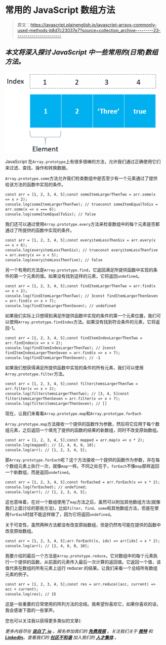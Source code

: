 # 常用的 JavaScript 数组方法

> 原文：<https://javascript.plainenglish.io/javascript-arrays-commonly-used-methods-b8d7c23037e7?source=collection_archive---------23----------------------->

## *本文将深入探讨 JavaScript 中一些常用的(日常)数组方法。*

![](img/156a7aa882475e9266b2616f6fe9ca00.png)

JavaScript 在`Array.prototype`上有很多很棒的方法，允许我们通过正确使用它们来过滤、查找、操作和转换数据。

`Array.prototype.some`方法允许我们检查数组中是否至少有一个元素通过了提供给该方法的函数中实现的条件。

```
const arr = [1, 2, 3, 4, 5];const someItemLargerThenTwo = arr.some(x => x > 2);
console.log(someItemLargerThenTwo); // trueconst someItemEqualToSix = arr.some(x => x === 6);
console.log(someItemEqualToSix); // false
```

我们还可以通过使用`Array.prototype.every`方法来检查数组中的每个元素是否都通过了所提供的函数中实现的条件。

```
const arr = [1, 2, 3, 4, 5];const everyitemLessThenSix = arr.every(x => x < 6);
console.log(everyitemLessThenSix); // trueconst everyitemLessThenfive = arr.every(x => x < 5);
console.log(everyitemLessThenfive); // false
```

另一个有用的方法是`Array.prototype.find`，它返回满足所提供函数中实现的条件的第一个元素的值。如果没有找到这样的元素，它将返回`undefined`。

```
const arr = [1, 2, 3, 4, 5];const findItemLargerThenTwo = arr.find(x => x > 2);
console.log(findItemLargerThenTwo); // 3const findItemLargerThenSeven = arr.find(x => x > 7);
console.log(findItemLargerThenSeven); // undefined
```

如果我们实际上只想得到满足所提供函数中实现的条件的第一个元素位置，我们可以使用`Array.prototype.findIndex`方法。如果没有找到符合条件的元素，它将返回-1。

```
const arr = [1, 2, 3, 4, 5];const findItemIndexLargerThenTwo = arr.findIndex(x => x > 2);
console.log(findItemIndexLargerThenTwo); // 2const findItemIndexLargerThenSeven = arr.find(x => x > 7);
console.log(findItemLargerThenSeven); // -1
```

如果我们想获得满足所提供函数中实现的条件的所有元素，我们可以使用`Array.prototype.filter`方法。

```
const arr = [1, 2, 3, 4, 5];const filteritemsLargerThenTwo = arr.filter(x => x > 2);
console.log(filteritemsLargerThenTwo); // [3, 4, 5]const filteritemsLargerThenSeven = arr.filter(x => x > 7);
console.log(filteritemsLargerThenSeven); // []
```

现在，让我们来看看`Array.prototype.map`和`Array.prototype.forEach`

`Array.prototype.map`方法接收一个提供的函数作为参数，然后将它应用于每个数组元素，之后返回一个填充了提供的函数的结果的新数组，同时不改变原始数组。

```
const arr = [1, 2, 3, 4, 5];const mapped = arr.map(x => x * 2);
console.log(mapped); // [2, 4, 6, 8, 10];
console.log(arr); // [1, 2, 3, 4, 5];
```

那`Array.prototype.forEach`呢？这个方法接收一个提供的函数作为参数，并在每个数组元素上执行一次，就像`map`一样。不同之处在于，`forEach`不像`map`那样返回一个新数组，而是返回`undefined`。

```
const arr = [1, 2, 3, 4, 5];const forEached = arr.forEach(x => x * 2);
console.log(forEached); // undefined;
console.log(arr); // [1, 2, 3, 4, 5];
```

这也意味着，在对一个数组使用了`map`方法之后，虽然可以附加其他数组方法(就像我们上面讨论的那些方法)，比如`filter`、`find`、`some`和其他数组方法，但是在使用`forEach`时就不能这样做了，因为它将返回`undefined`。

关于可变性，虽然两种方法都没有改变原始数组，但是仍然有可能在提供的函数中改变原始数组。

```
const arr = [1, 2, 3, 4, 5];arr.forEach((x, idx) => arr[idx] = x * 2);
console.log(arr); // [2, 4, 6, 8, 10];
```

我要介绍的最后一个方法是`Array.prototype.reduce`，它对数组中的每个元素执行一个提供的函数，从前面的元素传入最后一次计算的返回值。它返回一个值，该值代表在数组的所有元素上运行 reducer 的结果。让我们来看一个总结所有数组元素的例子。

```
const arr = [1, 2, 3, 4, 5];const res = arr.reduce((acc, current) => acc + current);
console.log(res); // 15
```

这是一些重要的日常使用的阵列方法的总结。我希望你喜欢它，如果你喜欢的话，我会感谢下面的一些掌声。

您也可以关注我以获得更多类似的文章(:

*更多内容尽在* [***说白了. io***](https://plainenglish.io/) *。报名参加我们的* [***免费周报***](http://newsletter.plainenglish.io/) *。关注我们关于* [***推特***](https://twitter.com/inPlainEngHQ) *和*[***LinkedIn***](https://www.linkedin.com/company/inplainenglish/)*。查看我们的* [***社区不和谐***](https://discord.gg/GtDtUAvyhW) *加入我们的* [***人才集体***](https://inplainenglish.pallet.com/talent/welcome) *。*